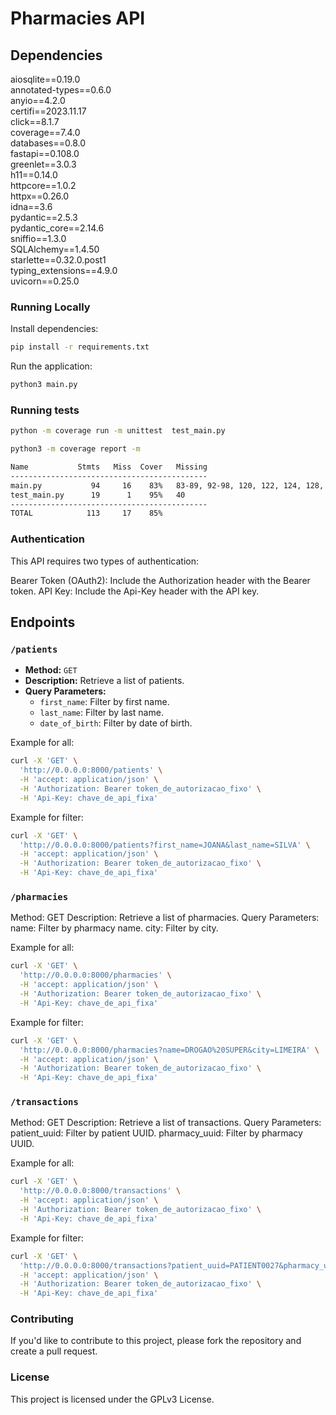 # Pharmacies API

## Dependencies
aiosqlite==0.19.0  
annotated-types==0.6.0  
anyio==4.2.0  
certifi==2023.11.17  
click==8.1.7  
coverage==7.4.0  
databases==0.8.0  
fastapi==0.108.0  
greenlet==3.0.3  
h11==0.14.0  
httpcore==1.0.2  
httpx==0.26.0  
idna==3.6  
pydantic==2.5.3  
pydantic_core==2.14.6  
sniffio==1.3.0  
SQLAlchemy==1.4.50  
starlette==0.32.0.post1  
typing_extensions==4.9.0  
uvicorn==0.25.0  

### Running Locally
Install dependencies: 
```bash
pip install -r requirements.txt
```
Run the application: 
```bash
python3 main.py
```

### Running tests
```bash
python -m coverage run -m unittest  test_main.py
```
```bash
python3 -m coverage report -m
```
```bash
Name           Stmts   Miss  Cover   Missing
--------------------------------------------
main.py           94     16    83%   83-89, 92-98, 120, 122, 124, 128, 143, 145, 149, 168, 170, 193
test_main.py      19      1    95%   40
--------------------------------------------
TOTAL            113     17    85%
```

### Authentication
This API requires two types of authentication:

Bearer Token (OAuth2): Include the Authorization header with the Bearer token.
API Key: Include the Api-Key header with the API key.

## Endpoints

### `/patients`

- **Method:** `GET`
- **Description:** Retrieve a list of patients.
- **Query Parameters:**
  - `first_name`: Filter by first name.
  - `last_name`: Filter by last name.
  - `date_of_birth`: Filter by date of birth.

Example for all:
```bash
curl -X 'GET' \
  'http://0.0.0.0:8000/patients' \
  -H 'accept: application/json' \
  -H 'Authorization: Bearer token_de_autorizacao_fixo' \
  -H 'Api-Key: chave_de_api_fixa'
```

Example for filter:
```bash
curl -X 'GET' \
  'http://0.0.0.0:8000/patients?first_name=JOANA&last_name=SILVA' \
  -H 'accept: application/json' \
  -H 'Authorization: Bearer token_de_autorizacao_fixo' \
  -H 'Api-Key: chave_de_api_fixa'
```

### `/pharmacies`
Method: GET
Description: Retrieve a list of pharmacies.
Query Parameters:
name: Filter by pharmacy name.
city: Filter by city.

Example for all:
```bash
curl -X 'GET' \
  'http://0.0.0.0:8000/pharmacies' \
  -H 'accept: application/json' \
  -H 'Authorization: Bearer token_de_autorizacao_fixo' \
  -H 'Api-Key: chave_de_api_fixa'
```

Example for filter:
```bash
curl -X 'GET' \
  'http://0.0.0.0:8000/pharmacies?name=DROGAO%20SUPER&city=LIMEIRA' \
  -H 'accept: application/json' \
  -H 'Authorization: Bearer token_de_autorizacao_fixo' \
  -H 'Api-Key: chave_de_api_fixa'
```

### `/transactions`
Method: GET
Description: Retrieve a list of transactions.
Query Parameters:
patient_uuid: Filter by patient UUID.
pharmacy_uuid: Filter by pharmacy UUID.

Example for all:
```bash
curl -X 'GET' \
  'http://0.0.0.0:8000/transactions' \
  -H 'accept: application/json' \
  -H 'Authorization: Bearer token_de_autorizacao_fixo' \
  -H 'Api-Key: chave_de_api_fixa'
```

Example for filter:
```bash
curl -X 'GET' \
  'http://0.0.0.0:8000/transactions?patient_uuid=PATIENT0027&pharmacy_uuid=PHARM0009' \
  -H 'accept: application/json' \
  -H 'Authorization: Bearer token_de_autorizacao_fixo' \
  -H 'Api-Key: chave_de_api_fixa'
```

### Contributing
If you'd like to contribute to this project, please fork the repository and create a pull request.

### License
This project is licensed under the GPLv3 License.
